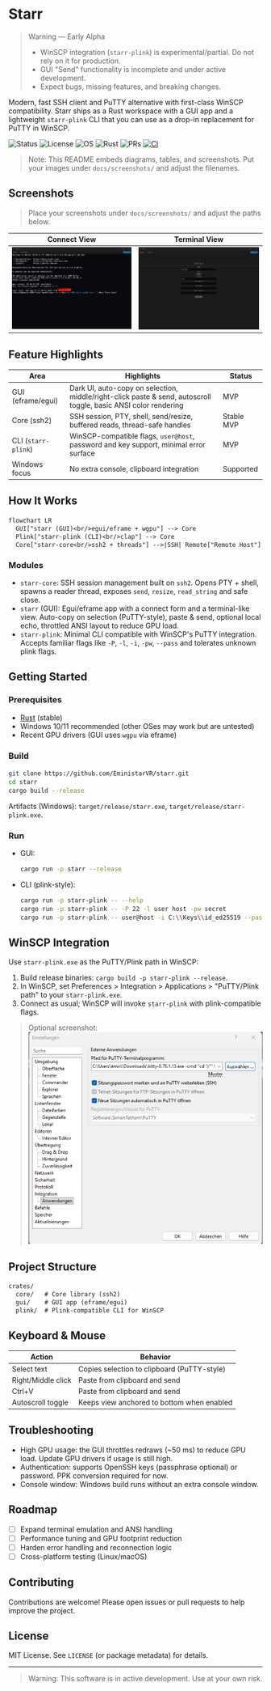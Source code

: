 # Starr

> Warning — Early Alpha
>
> - WinSCP integration (`starr-plink`) is experimental/partial. Do not rely on it for production.
> - GUI "Send" functionality is incomplete and under active development.
> - Expect bugs, missing features, and breaking changes.

Modern, fast SSH client and PuTTY alternative with first-class WinSCP compatibility. Starr ships as a Rust workspace with a GUI app and a lightweight `starr-plink` CLI that you can use as a drop-in replacement for PuTTY in WinSCP.

![Status](https://img.shields.io/badge/status-alpha-orange)
![License](https://img.shields.io/badge/License-MIT-green)
![OS](https://img.shields.io/badge/OS-Windows-blue?logo=windows)
![Rust](https://img.shields.io/badge/Rust-stable-orange?logo=rust)
![PRs](https://img.shields.io/badge/PRs-welcome-brightgreen)
[![CI](https://github.com/EministarVR/starr/actions/workflows/ci.yml/badge.svg)](https://github.com/EministarVR/starr/actions/workflows/ci.yml)

> Note: This README embeds diagrams, tables, and screenshots. Put your images under `docs/screenshots/` and adjust the filenames.

## Screenshots

> Place your screenshots under `docs/screenshots/` and adjust the paths below.

| Connect View | Terminal View |
| --- | --- |
| ![Connect](docs/screenshots/connect.png) | ![Terminal](docs/screenshots/terminal.png) |

## Feature Highlights

| Area | Highlights | Status |
| --- | --- | --- |
| GUI (eframe/egui) | Dark UI, auto-copy on selection, middle/right-click paste & send, autoscroll toggle, basic ANSI color rendering | MVP |
| Core (ssh2) | SSH session, PTY, shell, send/resize, buffered reads, thread-safe handles | Stable MVP |
| CLI (`starr-plink`) | WinSCP-compatible flags, `user@host`, password and key support, minimal error surface | MVP |
| Windows focus | No extra console, clipboard integration | Supported |

## How It Works

```mermaid
flowchart LR
  GUI["starr (GUI)<br/>egui/eframe + wgpu"] --> Core
  Plink["starr-plink (CLI)<br/>clap"] --> Core
  Core["starr-core<br/>ssh2 + threads"] -->|SSH| Remote["Remote Host"]
```

### Modules

- `starr-core`: SSH session management built on `ssh2`. Opens PTY + shell, spawns a reader thread, exposes `send`, `resize`, `read_string` and safe close.
- `starr` (GUI): Egui/eframe app with a connect form and a terminal-like view. Auto-copy on selection (PuTTY-style), paste & send, optional local echo, throttled ANSI layout to reduce GPU load.
- `starr-plink`: Minimal CLI compatible with WinSCP's PuTTY integration. Accepts familiar flags like `-P`, `-l`, `-i`, `-pw`, `--pass` and tolerates unknown plink flags.

## Getting Started

### Prerequisites

- [Rust](https://www.rust-lang.org/tools/install) (stable)
- Windows 10/11 recommended (other OSes may work but are untested)
- Recent GPU drivers (GUI uses `wgpu` via eframe)

### Build

```sh
git clone https://github.com/EministarVR/starr.git
cd starr
cargo build --release
```

Artifacts (Windows): `target/release/starr.exe`, `target/release/starr-plink.exe`.

### Run

- GUI:
  ```sh
  cargo run -p starr --release
  ```
- CLI (plink-style):
  ```sh
  cargo run -p starr-plink -- --help
  cargo run -p starr-plink -- -P 22 -l user host -pw secret
  cargo run -p starr-plink -- user@host -i C:\\Keys\\id_ed25519 --pass myPassphrase
  ```

## WinSCP Integration

Use `starr-plink.exe` as the PuTTY/Plink path in WinSCP:

1. Build release binaries: `cargo build -p starr-plink --release`.
2. In WinSCP, set Preferences > Integration > Applications > "PuTTY/Plink path" to your `starr-plink.exe`.
3. Connect as usual; WinSCP will invoke `starr-plink` with plink-compatible flags.

> Optional screenshot: ![WinSCP Setup](docs/screenshots/winscp-setup.png)

## Project Structure

```
crates/
  core/   # Core library (ssh2)
  gui/    # GUI app (eframe/egui)
  plink/  # Plink-compatible CLI for WinSCP
```

## Keyboard & Mouse

| Action | Behavior |
| --- | --- |
| Select text | Copies selection to clipboard (PuTTY-style) |
| Right/Middle click | Paste from clipboard and send |
| Ctrl+V | Paste from clipboard and send |
| Autoscroll toggle | Keeps view anchored to bottom when enabled |

## Troubleshooting

- High GPU usage: the GUI throttles redraws (~50 ms) to reduce GPU load. Update GPU drivers if usage is still high.
- Authentication: supports OpenSSH keys (passphrase optional) or password. PPK conversion required for now.
- Console window: Windows build runs without an extra console window.

## Roadmap

- [ ] Expand terminal emulation and ANSI handling
- [ ] Performance tuning and GPU footprint reduction
- [ ] Harden error handling and reconnection logic
- [ ] Cross-platform testing (Linux/macOS)

## Contributing

Contributions are welcome! Please open issues or pull requests to help improve the project.

## License

MIT License. See `LICENSE` (or package metadata) for details.

---

> Warning: This software is in active development. Use at your own risk.
